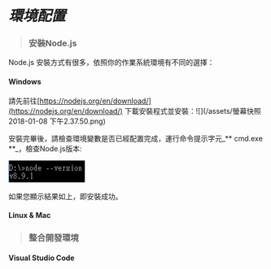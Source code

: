 # _**環境配置**_

> ### 安裝Node.js

Node.js 安裝方式有很多，依照你的作業系統環境有不同的選擇：

#### Windows

請先前往[https://nodejs.org/en/download/](https://nodejs.org/en/download/) 下載安裝程式並安裝：![](/assets/螢幕快照 2018-01-08 下午2.37.50.png)

安裝完畢後，請檢查環境變數是否已經配置完成，運行命令提示字元_** cmd.exe **_，檢查Node.js版本:

![](/assets/messageImage_1515395215178.jpg)

如果您顯示結果如上，即安裝成功。

#### Linux & Mac









> ### 整合開發環境

#### Visual Studio Code



